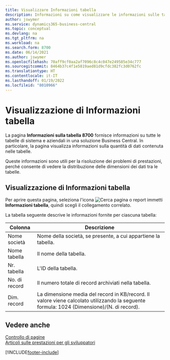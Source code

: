 ```yaml
---
title: Visualizzare Informazioni tabella
description: Informazioni su come visualizzare le informazioni sulle tabelle di database direttamente dall'interfaccia client in Business Central.
author: jswymer
ms.service: dynamics365-business-central
ms.topic: conceptual
ms.devlang: na
ms.tgt_pltfrm: na
ms.workload: na
ms.search.form: 8700
ms.date: 06/14/2021
ms.author: jswymer
ms.openlocfilehash: 70aff9cf0aa2af7096c8c4c047e249585e34c777
ms.sourcegitcommit: 8464b37c4f1e5819aed81d9cfdc382fc3d0762fc
ms.translationtype: HT
ms.contentlocale: it-IT
ms.lasthandoff: 01/19/2022
ms.locfileid: "8010966"
---
```

# <a name="viewing-table-information"></a>Visualizzazione di Informazioni tabella

La pagina **Informazioni sulla tabella 8700** fornisce informazioni su tutte le tabelle di sistema e aziendali in una soluzione Business Central. In particolare, la pagina visualizza informazioni sulla quantità di dati contenuta nelle tabelle.

Queste informazioni sono utili per la risoluzione dei problemi di prestazioni, perché consente di vedere la distribuzione delle dimensioni dei dati tra le tabelle.

## <a name="viewing-table-information"></a>Visualizzazione di Informazioni tabella

Per aprire questa pagina, seleziona l'icona ![Cerca pagina o report](media/ui-search/search_small.png "Icona Cerca pagina o report") immetti **Informazioni tabella**, quindi scegli il collegamento correlato.

La tabella seguente descrive le informazioni fornite per ciascuna tabella:

|Colonna|Descrizione|
|------|-----------|
|Nome società|Nome della società, se presente, a cui appartiene la tabella.|
|Nome tabella|Il nome della tabella.|
|Nr. tabella|L'ID della tabella.|
|No. di record|Il numero totale di record archiviati nella tabella.|
|Dim. record|La dimensione media del record in KB/record. Il valore viene calcolato utilizzando la seguente formula: 1024 (Dimensione)/(N. di record). |

## <a name="see-also"></a>Vedere anche

[Controllo di pagine](across-inspect-page.md)  
[Articoli sulle prestazioni per gli sviluppatori](/dynamics365/business-central/dev-itpro/performance/performance-developer)  


[!INCLUDE[footer-include](includes/footer-banner.md)]